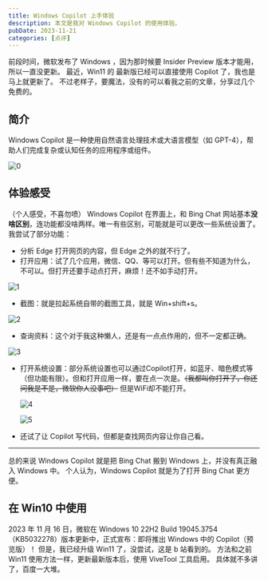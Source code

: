 ```yaml
---
title: Windows Copilot 上手体验
description: 本文是我对 Windows Copilot 的使用体验。
pubDate: 2023-11-21
categories: [点评]
---
```


前段时间，微软发布了 Windows ，因为那时候要 Insider Preview 版本才能用，所以一直没更新。
最近，Win11 的 最新版已经可以直接使用 Copilot 了，我也是马上就更新了。
不过老样子，要魔法，没有的可以看我之前的文章，分享过几个免费的。

简介
--

Windows Copilot 是一种使用自然语言处理技术或大语言模型（如 GPT-4），帮助人们完成复杂或认知任务的应用程序或组件。

![0](https://cdn.zhengweixin.top/img/blog/windows-copilot-experience/1.png)


体验感受
----

（个人感受，不喜勿喷）
Windows Copilot 在界面上，和 Bing Chat 网站基本**没啥区别**，连功能都没啥两样。唯一有些区别，可能就是可以更改一些系统设置了。
我尝试了部分功能：

 - 分析 Edge 打开网页的内容，但 Edge 之外的就不行了。
 - 打开应用：试了几个应用，微信、QQ、等可以打开。但有些不知道为什么，不可以。但打开还要手动点打开，麻烦！还不如手动打开。

![1][1]

 - 截图：就是拉起系统自带的截图工具，就是 Win+shift+s。

![2][2]

 - 查询资料：这个对于我这种懒人，还是有一点点作用的，但不一定都正确。

![3][3]

 - 打开系统设置：部分系统设置也可以通过Copilot打开，如蓝牙、暗色模式等（但功能有限）。但和打开应用一样，要在点一次是。~~（我都叫你打开了，你还问我是不是，微软你人没事吧）~~
   但是WiFi却不能打开。

   ![4][4]
   
   ![5][5]

 - 还试了让 Copilot 写代码，但都是查找网页内容让你自己看。


----------


总的来说 Windows Copilot 就是把 Bing Chat 搬到 Windows 上，并没有真正融入 Windows 中。
个人认为，Windows Copilot 就是为了打开 Bing Chat 更方便。

在 Win10 中使用
-----------

2023 年 11 月 16 日，微软在 Windows 10 22H2 Build 19045.3754 （KB5032278）版本更新中，正式宣布：即将推出 Windows 中的 Copilot（预览版）！
但是，我已经升级 Win11 了，没尝试，这是 b 站看到的。
方法和之前 Win11 使用方法一样，更新最新版本后，使用 ViveTool 工具启用。
具体就不多讲了，百度一大堆。

[1]: https://cdn.zhengweixin.top/img/blog/windows-copilot-experience/2.png
[2]: https://cdn.zhengweixin.top/img/blog/windows-copilot-experience/3.png
[3]: https://cdn.zhengweixin.top/img/blog/windows-copilot-experience/4.png
[4]: https://cdn.zhengweixin.top/img/blog/windows-copilot-experience/5.png
[5]: https://cdn.zhengweixin.top/img/blog/windows-copilot-experience/6.png